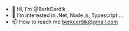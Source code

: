 - 👋 Hi, I’m @BerkCerdik
- 👀 I’m interested in .Net, Node.js, Typescript ...
- 📫 How to reach me berkcerdik@gmail.com

<!---
BerkCerdik/BerkCerdik is a ✨ special ✨ repository because its `README.md` (this file) appears on your GitHub profile.
You can click the Preview link to take a look at your changes.

- 🌱 I’m currently learning ...
- 💞️ I’m looking to collaborate on ...
--->
